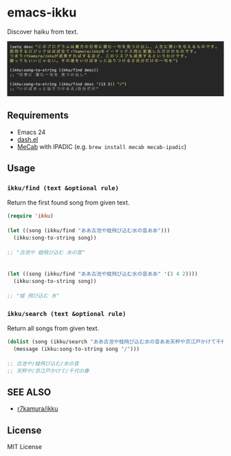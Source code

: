 emacs-ikku
====================

Discover haiku from text.

![](ikku.png)

Requirements
--------------------

- Emacs 24
- [dash.el](https://github.com/magnars/dash.el)
- [MeCab](http://mecab.googlecode.com/svn/trunk/mecab/doc/index.html) with IPADIC (e.g. `brew install mecab mecab-ipadic`)

Usage
--------------------

### `ikku/find (text &optional rule)`

Return the first found song from given text.

```lisp
(require 'ikku)

(let ((song (ikku/find "ああ古池や蛙飛び込む水の音ああ")))
  (ikku:song-to-string song))

;; "古池や 蛙飛び込む 水の音"


(let ((song (ikku/find "ああ古池や蛙飛び込む水の音ああ" '(3 4 2))))
  (ikku:song-to-string song))

;; "蛙 飛び込む 水"
```

### `ikku/search (text &optional rule)`

Return all songs from given text.

```lisp
(dolist (song (ikku/search "ああ古池や蛙飛び込む水の音ああ天秤や京江戸かけて千代の春ああ"))
  (message (ikku:song-to-string song "/")))

;; 古池や/蛙飛び込む/水の音
;; 天秤や/京江戸かけて/千代の春
```

SEE ALSO
--------------------

- [r7kamura/ikku](https://github.com/r7kamura/ikku)

License
--------------------

MIT License
